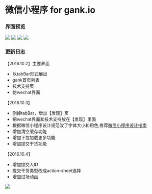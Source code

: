 # 微信小程序 for gank.io

### 界面预览

![](http://p1.bqimg.com/567571/05d1857b82b02827.png)
![](http://p1.bqimg.com/567571/c026802770b4b847.png)
![](http://p1.bqimg.com/567571/c94cca6577631830.png)
![](http://p1.bqimg.com/567571/5e0537e268410d67.png)

### 更新日志

【2016.10.2】主要界面
- 以tabBar形式展出
- gank首页列表
- 技术支持页
- 仿wechat界面

【2016.10.3】
- 删掉tabBar，增加【发现】页
- 把wechat界面和技术支持放在【发现】里面
- 根据微信小程序设计规范改了字体大小和用色,推荐[微信小程序设计指南](https://mp.weixin.qq.com/debug/wxadoc/design/index.html)
- 增加清空缓存功能
- 增加下拉加载更多功能
- 增加提交干货功能

【2016.10.4】
- 增加提交人ID
- 提交干货类型改成action-sheet选择
- 增加过场动画

![](http://p1.bpimg.com/567571/7749d331a118d00b.gif)
